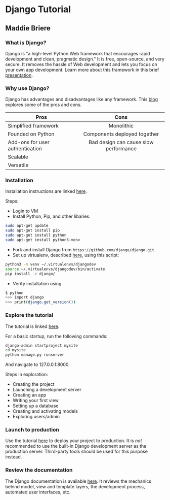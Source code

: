 # Django Tutorial
## Maddie Briere
### What is Django?
Django is "a high-level Python Web framework that encourages rapid development and clean, pragmatic design." It is free, open-source, and very secure. It removes the hassle of Web development and lets you focus on your own app development. Learn more about this framework in this brief [presentation](https://docs.google.com/presentation/d/1IQ7Aoat-7xVT4wqCi2b76jSBOni0QtHpoJPGB0_Cni4/edit?usp=sharing).

### Why use Django?
Django has advantages and disadvantages like any framework. This [blog](https://hackernoon.com/advantages-and-disadvantages-of-django-499b1e20a2c5) explores some of the pros and cons.

| Pros           | Cons          | 
| ------------- |:-------------:| 
| Simplified framework     | Monolithic | 
| Founded on Python     | Components deployed together      |  
| Add-ons for user authentication | Bad design can cause slow performance     | 
| Scalable | |
| Versatile | | 

### Installation
Installation instructions are linked [here](https://docs.djangoproject.com/en/2.1/intro/install/).

Steps:
* Login to VM
* Install Python, Pip, and other libaries.
```bash
sudo apt-get update
sudo apt-get install pip
sudo apt-get install python
sudo apt-get install python3-venv
```
* Fork and install Django from ``https://github.com/django/django.git``
* Set up virtualenv, described [here](https://docs.djangoproject.com/en/2.1/intro/contributing/), using this script:
```bash
python3 -m venv ~/.virtualenvs/djangodev
source ~/.virtualenvs/djangodev/bin/activate
pip install -e django/ 
```
* Verify installation using 
```bash
$ python
>>> import django
>>> print(django.get_version())
```
### Explore the tutorial
The tutorial is linked [here](https://docs.djangoproject.com/en/2.1/intro/tutorial01/).

For a basic startup, run the following commands:
```bash
django-admin startproject mysite
cd mysite
python manage.py runserver
```
And navigate to 127.0.0.1:8000.

Steps in exploration:
* Creating the project
* Launching a development server
* Creating an app
* Writing your first view
* Setting up a database
* Creating and activating models
* Exploring users/admin

### Launch to production
Use the tutorial [here](https://codingstartups.com/deploy-django-nginx-gunicorn-postgresql-supervisor/) to deploy your project to production. It is *not* recommended to use the built-in Django development server as the production server. Third-party tools should be used for this purpose instead.

### Review the documentation
The Django documentation is available [here](https://docs.djangoproject.com/en/2.1/). It reviews the mechanics behind model, view and template layers, the development process, automated user interfaces, etc.
